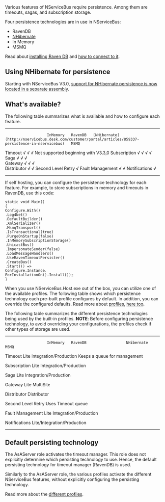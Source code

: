 <!--
title: "Persistence In NServiceBus"
tags: 
-->

Various features of NServiceBus require persistence. Among them are timeouts, sagas, and subscription storage.

Four persistence technologies are in use in NServiceBus:

-   RavenDB
-   [NHibernate](persistence-in-nservicebus.md)
-   In Memory
-   MSMQ

Read about [installing Raven DB](using-ravendb-in-nservicebus-installing.md) and [how to connect to it](using-ravendb-in-nservicebus-connecting.md).

Using NHibernate for persistence
--------------------------------

Starting with NServiceBus V3.0, [support for NHibernate persistence is now located in a separate assembly](relational-persistence-using-nhibernate.md).

What's available?
-----------------

The following table summarizes what is available and how to configure each feature.

  -------------------- ---------- --------- ------------------------------------------------------------------------------------------------------ -------------------------------------
                       InMemory   RavenDB   [NHibernate](http://nservicebus.desk.com/customer/portal/articles/859337-persistence-in-nservicebus)   MSMQ
  Timeout              √          √         √                                                                                                      Not supported beginning with V3.3,0
  Subscription         √          √         √                                                                                                      √
  Saga                 √          √         √                                                                                                      
  Gateway              √          √         √                                                                                                      
  Distributor                               √                                                                                                      √
  Second Level Retry                                                                                                                               √
  Fault Management     √                                                                                                                           √
  Notifications                                                                                                                                    √
  -------------------- ---------- --------- ------------------------------------------------------------------------------------------------------ -------------------------------------

If self hosting, you can configure the persistence technology for each feature. For example, to store subscriptions in memory and timeouts in RavenDB, use this code:

    static void Main()
    {
    Configure.With()
    .Log4Net()
    .DefaultBuilder()
    .XmlSerializer()
    .MsmqTransport()
    .IsTransactional(true)
    .PurgeOnStartup(false)
    .InMemorySubscriptionStorage()
    .UnicastBus()
    .ImpersonateSender(false)
    .LoadMessageHandlers()
    .UseRavenTimeoutPersister()
    .CreateBus()
    .Start(() => 
    Configure.Instance.
    ForInstallationOn().Install());
    }

When you use NServiceBus.Host.exe out of the box, you can utilize one of the available profiles. The following table shows which persistence technology each pre-built profile configures by default. In addition, you can override the configured defaults. Read more about
[profiles](profiles-for-nservicebus-host.md), [here too](more-on-profiles.md).

The following table summarizes the different persistence technologies being used by the built-in profiles. **NOTE**: Before configuring persistence technology, to avoid overriding your configurations, the profiles check if other types of storage are used.

  -------------------- ---------- ------------------------ ------------ ------------------------------
                       InMemory   RavenDB                  NHibernate   MSMQ

  Timeout              Lite       Integration/Production                Keeps a queue for management

  Subscription         Lite       Integration/Production                

  Saga                 Lite       Integration/Production                

  Gateway              Lite       MultiSite                             

  Distributor                                                           Distributor

  Second Level Retry                                                    Uses Timeout queue

  Fault Management     Lite                                             Integration/Production

  Notifications                                                         Lite/Integration/Production


  -------------------- ---------- ------------------------ ------------ ------------------------------

Default persisting technology
-----------------------------

The AsAServer role activates the timeout manager. This role does not explicitly determine which persisting technology to use. Hence, the default persisting technology for timeout manager (RavenDB) is used.

Similarly to the AsAServer role, the various profiles activate the different NServiceBus features, without explicitly configuring the persisting technology.

Read more about the [different profiles](more-on-profiles.md).



